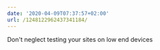 ```yaml
---
date: '2020-04-09T07:37:57+02:00'
url: /1248122962437341184/
---
```

Don't neglect testing your sites on low end devices
